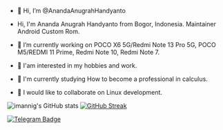 - 👋 Hi, I’m @AnandaAnugrahHandyanto

- Hi, I'm Ananda Anugrah Handyanto from Bogor, Indonesia. Maintainer Android Custom Rom.

- 🔭 I’m currently working on POCO X6 5G/Redmi Note 13 Pro 5G, POCO M5/REDMI 11 Prime, Redmi Note 10, Redmi Note 7.
- 👀 I'am interested in my hobbies and work.
- 🌱 I'm currently studying How to become a professional in calculus.
- 💞️ I would like to collaborate on Linux development.

![imannig's GitHub stats](https://github-readme-stats.vercel.app/api?username=AnandaAnugrahHandyanto&show_icons=true&theme=tokyonight)
[![GitHub Streak](https://github-readme-streak-stats.herokuapp.com/?user=AnandaAnugrahHandyanto&theme=tokyonight)](https://git.io/streak-stats)

[![Telegram Badge](https://img.shields.io/badge/Telegram-%401mnt-9cf?logo=telegram)](https://t.me/1mnt)

<!---
AnandaAnugrahHandyanto/AnandaAnugrahHandyanto is a ✨ special ✨ repository because its `README.md` (this file) appears on your GitHub profile.
You can click the Preview link to take a look at your changes.
--->
